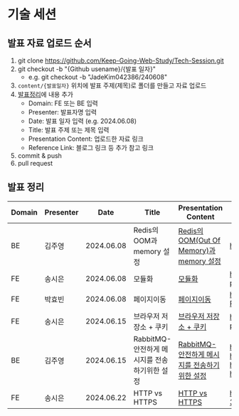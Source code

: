 # 기술 세션

## 발표 자료 업로드 순서

1. git clone https://github.com/Keep-Going-Web-Study/Tech-Session.git
2. git checkout -b "{Github usename}/{발표 일자}"
   - e.g. git checkout -b "JadeKim042386/240608"
3. `content/{발표일자}` 위치에 발표 주제(제목)로 폴더를 만들고 자료 업로드
4. [발표정리](#발표-정리)에 내용 추가
   - Domain: FE 또는 BE 입력
   - Presenter: 발표자명 입력
   - Date: 발표 일자 입력 (e.g. 2024.06.08)
   - Title: 발표 주제 또는 제목 입력
   - Presentation Content: 업로드한 자료 링크
   - Reference Link: 블로그 링크 등 추가 참고 링크
5. commit & push
6. pull request

## 발표 정리

| Domain | Presenter | Date       | Title                     | Presentation Content                                                                              | Reference Link                                                                                     |
| ------ | --------- | ---------- | ------------------------- | ------------------------------------------------------------------------------------------------- | -------------------------------------------------------------------------------------------------- |
| BE     | 김주영    | 2024.06.08 | Redis의 OOM과 memory 설정 | [Redis의 OOM(Out Of Memory)과 memory 설정](./content/2024_06_08/Redis의%20OOM과%20memory%20설정/) | https://kjy042386.tistory.com/539                                                                  |
| FE     | 송시은    | 2024.06.08 | 모듈화                    | [모듈화](./content/2024_06_08/모듈화/)                                                            | https://sienna-planet.notion.site/746b3cbe45424d15b3c32f42e6be9dda |                                                                                                 |
| FE     | 박효빈    | 2024.06.08 | 페이지이동                | [페이지이동](./content/2024_06_08/페이지이동)                                                     | https://simple-relish-748.notion.site/JavaScript-HTML-React-d2d90bd92f71444fbff2bde0620f712f?pvs=4 |
| FE     | 송시은    | 2024.06.15 | 브라우저 저장소 + 쿠키    | [브라우저 저장소 + 쿠키](./content/2024_06_15/브라우저%20저장소%20+%20쿠키/)                      | https://sienna-planet.notion.site/1fa3fc63d5e54776bcc8dd7c90252d39 |
| BE     | 김주영    | 2024.06.15 | RabbitMQ-안전하게 메시지를 전송하기위한 설정 | [RabbitMQ-안전하게 메시지를 전송하기위한 설정](./content/2024_06_15/RabbitMQ-안전하게%20메시지를%20전송하기위한%20설정) | https://kjy042386.tistory.com/544 <br> https://kjy042386.tistory.com/545 <br> https://kjy042386.tistory.com/546 <br> https://kjy042386.tistory.com/547                                  |
| FE     | 송시은    | 2024.06.22 | HTTP vs HTTPS             | [HTTP vs HTTPS](./content/2024_06_22/HTTP%20vs%20HTTPS/)                                          | https://sienna-planet.notion.site/HTTP-vs-HTTPS-330d3abff50d466ba9aa8e35769f8642 |
